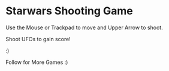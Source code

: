 # Starwars Shooting Game

Use the Mouse or Trackpad to move and Upper Arrow to shoot. 

Shoot UFOs to gain score!

:)

Follow for More Games :)

